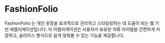 # FashionFolio
FashionFolio 는 개인 옷장을 효과적으로 관리하고 스타일링하는 데 도움이 되는 웹 기반 애플리케이션입니다. 이 어플리케이션은 사용자가 보유한 의류 아이템을 간편하게 저장하고, 슬라이스 형식으로 쉽게 맞춰볼 수 있는 기능을 제공합니다.
